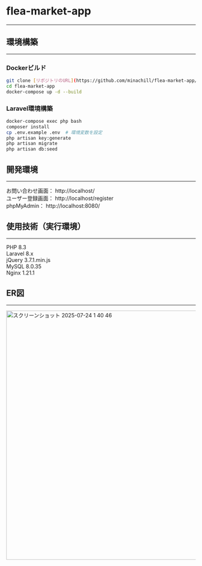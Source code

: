 # flea-market-app
---
## 環境構築
---
### Dockerビルド

```bash
git clone [リポジトリのURL](https://github.com/minachill/flea-market-app/blob/main/README.md)  
cd flea-market-app  
docker-compose up -d --build  
```

### Laravel環境構築

```bash
docker-compose exec php bash
composer install
cp .env.example .env  # 環境変数を設定
php artisan key:generate
php artisan migrate
php artisan db:seed
```

## 開発環境
---

お問い合わせ画面： http://localhost/  
ユーザー登録画面： http://localhost/register  
phpMyAdmin： http://localhost:8080/  

## 使用技術（実行環境）
---

PHP 8.3  
Laravel 8.x  
jQuery 3.7.1.min.js  
MySQL 8.0.35  
Nginx 1.21.1  

## ER図
---
<img width="531" height="662" alt="スクリーンショット 2025-07-24 1 40 46" src="https://github.com/user-attachments/assets/e41f7f74-f8d7-400d-ba44-322d7ffd85cd" />
